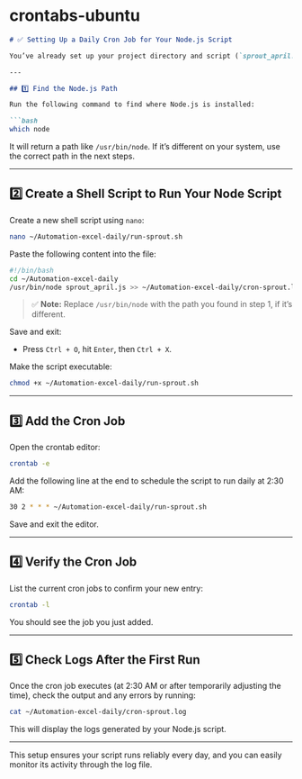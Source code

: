# crontabs-ubuntu

```markdown
# ✅ Setting Up a Daily Cron Job for Your Node.js Script

You’ve already set up your project directory and script (`sprout_april.js`). Now let’s configure a cron job to run it automatically every day. Below are step-by-step instructions along with commands you can copy and paste for your current environment.

---

## 1️⃣ Find the Node.js Path

Run the following command to find where Node.js is installed:

```bash
which node
```

It will return a path like `/usr/bin/node`. If it’s different on your system, use the correct path in the next steps.

---

## 2️⃣ Create a Shell Script to Run Your Node Script

Create a new shell script using `nano`:

```bash
nano ~/Automation-excel-daily/run-sprout.sh
```

Paste the following content into the file:

```bash
#!/bin/bash
cd ~/Automation-excel-daily
/usr/bin/node sprout_april.js >> ~/Automation-excel-daily/cron-sprout.log 2>&1
```

> ✅ **Note:** Replace `/usr/bin/node` with the path you found in step 1, if it’s different.

Save and exit:
- Press `Ctrl + O`, hit `Enter`, then `Ctrl + X`.

Make the script executable:

```bash
chmod +x ~/Automation-excel-daily/run-sprout.sh
```

---

## 3️⃣ Add the Cron Job

Open the crontab editor:

```bash
crontab -e
```

Add the following line at the end to schedule the script to run daily at 2:30 AM:

```bash
30 2 * * * ~/Automation-excel-daily/run-sprout.sh
```

Save and exit the editor.

---

## 4️⃣ Verify the Cron Job

List the current cron jobs to confirm your new entry:

```bash
crontab -l
```

You should see the job you just added.

---

## 5️⃣ Check Logs After the First Run

Once the cron job executes (at 2:30 AM or after temporarily adjusting the time), check the output and any errors by running:

```bash
cat ~/Automation-excel-daily/cron-sprout.log
```

This will display the logs generated by your Node.js script.

---

This setup ensures your script runs reliably every day, and you can easily monitor its activity through the log file.
```
